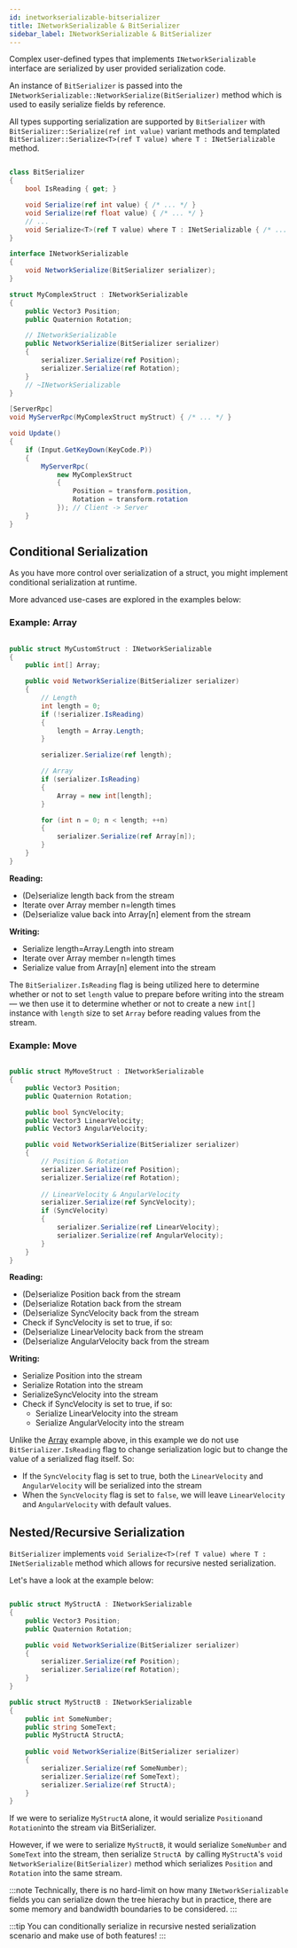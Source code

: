 ```yaml
---
id: inetworkserializable-bitserializer
title: INetworkSerializable & BitSerializer
sidebar_label: INetworkSerializable & BitSerializer
---
```





Complex user-defined types that implements `INetworkSerializable` interface are serialized by user provided serialization code.

An instance of `BitSerializer` is passed into the `INetworkSerializable::NetworkSerialize(BitSerializer)` method which is used to easily serialize fields by reference.

All types supporting serialization are supported by `BitSerializer` with `BitSerializer::Serialize(ref int value)` variant methods and templated `BitSerializer::Serialize<T>(ref T value) where T : INetSerializable` method.

```csharp

class BitSerializer
{
    bool IsReading { get; }

    void Serialize(ref int value) { /* ... */ }
    void Serialize(ref float value) { /* ... */ }
    // ...
    void Serialize<T>(ref T value) where T : INetSerializable { /* ... */ }
}

interface INetworkSerializable
{
    void NetworkSerialize(BitSerializer serializer);
}

struct MyComplexStruct : INetworkSerializable
{
    public Vector3 Position;
    public Quaternion Rotation;

    // INetworkSerializable
    public NetworkSerialize(BitSerializer serializer)
    {
        serializer.Serialize(ref Position);
        serializer.Serialize(ref Rotation);
    }
    // ~INetworkSerializable
}

[ServerRpc]
void MyServerRpc(MyComplexStruct myStruct) { /* ... */ }

void Update()
{
    if (Input.GetKeyDown(KeyCode.P))
    {
        MyServerRpc(
            new MyComplexStruct
            {
                Position = transform.position,
                Rotation = transform.rotation
            }); // Client -> Server
    }
}
```
## Conditional Serialization

As you have more control over serialization of a struct, you might implement conditional serialization at runtime.

More advanced use-cases are explored in the examples below:

### Example: Array

```csharp

public struct MyCustomStruct : INetworkSerializable
{
    public int[] Array;

    public void NetworkSerialize(BitSerializer serializer)
    {
        // Length
        int length = 0;
        if (!serializer.IsReading)
        {
            length = Array.Length;
        }

        serializer.Serialize(ref length);

        // Array
        if (serializer.IsReading)
        {
            Array = new int[length];
        }

        for (int n = 0; n < length; ++n)
        {
            serializer.Serialize(ref Array[n]);
        }
    }
}
```
**Reading:**

- (De)serialize length back from the stream
- Iterate over Array member n=length times
- (De)serialize value back into Array[n] element from the stream


**Writing:**

- Serialize length=Array.Length into stream
- Iterate over Array member n=length times
- Serialize value from Array[n] element into the stream


The `BitSerializer.IsReading` flag is being utilized here to determine whether or not to set `length` value to prepare before writing into the stream —  we then use it to determine whether or not to create a new `int[]` instance with `length` size to set `Array` before reading values from the stream.


### Example: Move

```csharp

public struct MyMoveStruct : INetworkSerializable
{
    public Vector3 Position;
    public Quaternion Rotation;

    public bool SyncVelocity;
    public Vector3 LinearVelocity;
    public Vector3 AngularVelocity;

    public void NetworkSerialize(BitSerializer serializer)
    {
        // Position & Rotation
        serializer.Serialize(ref Position);
        serializer.Serialize(ref Rotation);
        
        // LinearVelocity & AngularVelocity
        serializer.Serialize(ref SyncVelocity);
        if (SyncVelocity)
        {
            serializer.Serialize(ref LinearVelocity);
            serializer.Serialize(ref AngularVelocity);
        }
    }
}


```
**Reading:**

- (De)serialize Position back from the stream
- (De)serialize Rotation back from the stream
- (De)serialize SyncVelocity back from the stream
- Check if SyncVelocity is set to true, if so:
- (De)serialize LinearVelocity back from the stream
- (De)serialize AngularVelocity back from the stream


**Writing:**

- Serialize Position into the stream
- Serialize Rotation into the stream
- SerializeSyncVelocity into the stream
- Check if SyncVelocity is set to true, if so:
  -  Serialize LinearVelocity into the stream
  -  Serialize AngularVelocity into the stream

Unlike the [Array](#example-array) example above,  in this example we do not use `BitSerializer.IsReading` flag to change serialization logic but to change the value of a serialized flag itself.  So:
- If the `SyncVelocity` flag is set to true, both the `LinearVelocity` and `AngularVelocity`  will  be serialized into the stream 
- When the `SyncVelocity` flag is set to `false`, we will leave `LinearVelocity` and `AngularVelocity` with default values.

## Nested/Recursive Serialization

`BitSerializer` implements `void Serialize<T>(ref T value) where T : INetSerializable` method which allows for recursive nested serialization.

Let's have a look at the example below:

```csharp

public struct MyStructA : INetworkSerializable
{
    public Vector3 Position;
    public Quaternion Rotation;

    public void NetworkSerialize(BitSerializer serializer)
    {
        serializer.Serialize(ref Position);
        serializer.Serialize(ref Rotation);
    }
}

public struct MyStructB : INetworkSerializable
{
    public int SomeNumber;
    public string SomeText;
    public MyStructA StructA;
    
    public void NetworkSerialize(BitSerializer serializer)
    {
        serializer.Serialize(ref SomeNumber);
        serializer.Serialize(ref SomeText);
        serializer.Serialize(ref StructA);
    }
}

```

If we were to serialize `MyStructA` alone, it would serialize `Position`and `Rotation`into the stream via BitSerializer.

However, if we were to serialize `MyStructB`, it would serialize `SomeNumber` and `SomeText` into the stream, then serialize `StructA `by calling `MyStructA`'s `void NetworkSerialize(BitSerializer)` method which serializes `Position` and `Rotation` into the same stream.

:::note
 Technically, there is no hard-limit on how many `INetworkSerializable` fields you can serialize down the tree hierachy but in practice, there are some memory and bandwidth boundaries to be considered.
:::

:::tip
You can conditionally serialize in recursive nested serialization scenario and make use of both features! 
:::